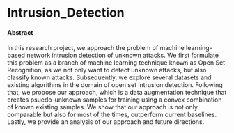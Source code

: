 # Intrusion_Detection

#### Abstract
In this research project, we approach the problem of machine learning-based network intrusion detection of unknown attacks. We first formulate this problem as a branch of machine learning technique known as Open Set Recognition, as we not only want to detect unknown attacks, but also classify known attacks. Subsequently, we explore several datasets and existing algorithms in the domain of open set intrusion detection. Following that, we propose our approach, which is a data augmentation technique that creates psuedo-unknown samples for training using a convex combination of known existing samples. We show that our approach is not only comparable but also for most of the times, outperform current baselines. Lastly, we provide an analysis of our approach and future directions.
